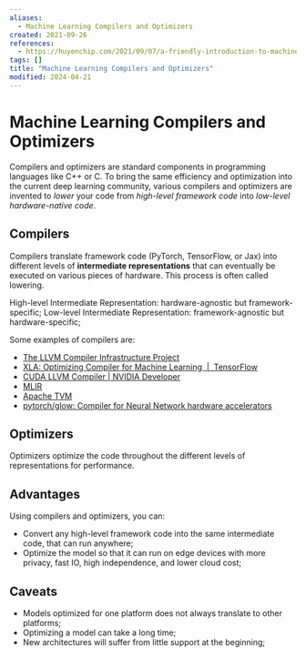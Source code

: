```yaml
---
aliases:
  - Machine Learning Compilers and Optimizers
created: 2021-09-26
references:
  - https://huyenchip.com/2021/09/07/a-friendly-introduction-to-machine-learning-compilers-and-optimizers.html
tags: []
title: "Machine Learning Compilers and Optimizers"
modified: 2024-04-21
---
```


# Machine Learning Compilers and Optimizers

Compilers and optimizers are standard components in programming languages like C++ or C. To bring the same efficiency and optimization into the current deep learning community, various compilers and optimizers are invented to *lower* your code from *high-level framework code* into *low-level hardware-native code*.

## Compilers

Compilers translate framework code (PyTorch, TensorFlow, or Jax) into different levels of **intermediate representations** that can eventually be executed on various pieces of hardware. This process is often called lowering.

High-level Intermediate Representation: hardware-agnostic but framework-specific;
Low-level Intermediate Representation: framework-agnostic but hardware-specific;

Some examples of compilers are:

- [The LLVM Compiler Infrastructure Project](https://llvm.org)
- [XLA: Optimizing Compiler for Machine Learning  |  TensorFlow](https://www.tensorflow.org/xla)
- [CUDA LLVM Compiler | NVIDIA Developer](https://developer.nvidia.com/cuda-llvm-compiler)
- [MLIR](https://mlir.llvm.org)
- [Apache TVM](https://tvm.apache.org)
- [pytorch/glow: Compiler for Neural Network hardware accelerators](https://github.com/pytorch/glow)

## Optimizers

Optimizers optimize the code throughout the different levels of representations for performance.

## Advantages

Using compilers and optimizers, you can:

- Convert any high-level framework code into the same intermediate code, that can run anywhere;
- Optimize the model so that it can run on edge devices with more privacy, fast IO, high independence, and lower cloud cost;

## Caveats

- Models optimized for one platform does not always translate to other platforms;
- Optimizing a model can take a long time;
- New architectures will suffer from little support at the beginning;